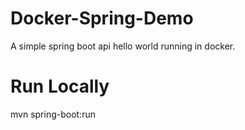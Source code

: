 # Docker-Spring-Demo
A simple spring boot api hello world running in docker.

# Run Locally
mvn spring-boot:run
